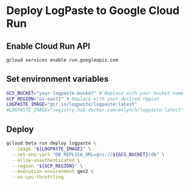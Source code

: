 # Deploy LogPaste to Google Cloud Run

## Enable Cloud Run API

```bash
gcloud services enable run.googleapis.com
```

## Set environment variables

```bash
GCS_BUCKET="your-logpaste-bucket" # Replace with your bucket name
GCP_REGION="us-east1" # Replace with your desired region
LOGPASTE_IMAGE="gcr.io/logpaste/logpaste:latest"
#LOGPASTE_IMAGE="registry.hub.docker.com/mtlynch/logpaste:latest"
```

## Deploy

```bash
gcloud beta run deploy logpaste \
  --image "${LOGPASTE_IMAGE}" \
  --set-env-vars "DB_REPLICA_URL=gcs://${GCS_BUCKET}/db" \
  --allow-unauthenticated \
  --region "${GCP_REGION}" \
  --execution-environment gen2 \
  --no-cpu-throttling
```
